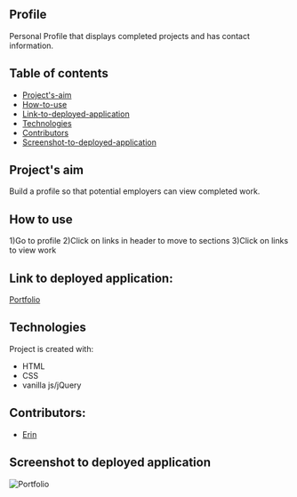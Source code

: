 ## Profile
Personal Profile that displays completed projects and has contact information.


## Table of contents
* [Project's-aim](#project's-aim)
* [How-to-use](#how-to-use)
* [Link-to-deployed-application](#link-to-deployed-application)
* [Technologies](#technologies)
* [Contributors](#contributors)
* [Screenshot-to-deployed-application](#screenshot-to-deployed-application)



## Project's aim
Build a profile so that potential employers can view completed work.

## How to use
1)Go to profile
2)Click on links in header to move to sections
3)Click on links to view work 


## Link to deployed application:
[Portfolio](https://eeblaize2.github.io/Portfolio/)


## Technologies
Project is created with:
* HTML 
* CSS 
* vanilla js/jQuery



## Contributors:
* [Erin](https://github.com/eeblaize2)


## Screenshot to deployed application
![Portfolio](https://user-images.githubusercontent.com/77705971/122653231-24097b00-d0f8-11eb-8b2a-c619a76c8fd1.PNG)






